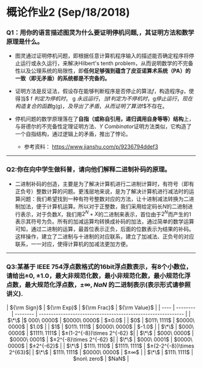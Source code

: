 # 概论作业2 (Sep/18/2018)

### Q1：用你的语言描述图灵为什么要证明停机问题,，其证明方法和数学原理是什么。

* 图灵通过证明停机问题，即根据任意计算机程序输入的描述能否确定程序将停止运行或永久运行，来解决Hilbert's tenth problem，从而说明数学的不完备性以及公理系统的局限性，即**任何足够强到蕴含了皮亚诺算术系统（PA）的一致（即无矛盾）的系统都是不完备的。**

* 证明方法是反证法，假设存在能够判断程序是否停止的算法$f$，构造程序$g$，使得当$ f $判定为停机时，$ g $永远运行，当$f$判定为不停机时，$g$停止运行，现在构造复合的函数$g(g)$，及导出了矛盾，从而证明了算法$f$不存在。

* 停机问题的数学原理落在了**自指（或称自引用，递归调用自身等等）结构**上，与哥德尔的不完备性定理证明方法、*Y Combinator*证明方法类似，它构造了一个自指结构，通过逻辑上的矛盾，推出了悖论。

   * 参考资料： <https://www.jianshu.com/p/9236794ddef3>

***

### Q2:你在向中学生做科普，请向他们解释二进制补码的原理。

* 二进制补码的创造，主要是为了解决计算机进行二进制计算时，有符号（即有正负号）整数计算的问题。更浅层地来说，是为了解决计算机进行减法时的运算问题：我们希望找到一种有符号整数对应的方法，让十进制减法转换为二进制加法，便于计算机运算。所以对于正整数，我们采用给定码长$N$的二进制进行表示，对于负数$X$，我们用$2^N+X$的二进制来表示，首位由于$2^N$而产生的$1$表示其符号为负。所有的加减运算均转换成补码的加法，通过简单的数学运算可知，通过二进制的运算，最首位表示正负，后面的位数表示为结果的补码。这样操作，建立了二进制与十进制的对应联系，建立了加减法、正负号的对应联系，一一对应，使得计算机的加减法更加方便。

***

### Q3:某基于 IEEE 754浮点数格式的16bit浮点数表示，有8个小数位，请给出$±0$, $±1.0$，最大非规范化数，最小非规范化数，最小规范化浮点数，最大规范化浮点数，$±∞$, $NaN$ 的二进制表示(表示形式请参照讲义).
<div align="center">
| ${\rm Sign}$ | ${\rm Exp}$       |  ${\rm Frac}$      |  ${\rm Value}$                                                         |
| ---- | -------- | -------- | ------------------------------------------------------------ |
| $\*\$    |$ 000\ 0000$ | $0000\ 0000$ | $±0.0$                                                         |
| $0$    | $011\ 1111$ | $0000\ 0000$ | $1.0$                                                          |
| $1$    | $011\ 1111$ | $0000\ 0000$ | $-1.0$                                                         |
| $\*\$     | $000\ 0000$ | $1111\ 1111$ | $±(1-2^{-8})\times 2^{-62} $|
| $\*\$     | $000\ 0000$ | $0000\ 0001$ | $±2^{-8}\times 2^{-62} $|
| $\*\$     | $000\ 0001$ | $0000\ 0000$ | $±2^{-62}$ |
| $\*\$    | $111\ 1110$ | $1111\ 1111$ | $±(2-2^{-8})\times 2^{63}$|
| $\*\$   | $111\ 1111$ | $0000\ 0000$ | $±∞$                                                           |
| $\*\$   | $111\ 1111$ | $non\ zero$   | $NaN$                                                          |
